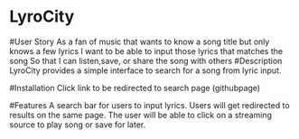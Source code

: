 # LyroCity
#User Story
As a fan of music that wants to know a song title but only knows a few lyrics
I want to be able to input those lyrics that matches the song
So that I can listen,save, or share the song with others
#Description
LyroCity provides a simple interface to search for a song from lyric input.

#Installation
Click link to be redirected to search page (githubpage)

#Features
A search bar for users to input lyrics.
Users will get redirected to results on the same page.
The user will be able to click on a streaming source to play song or save for later.
